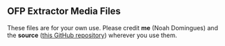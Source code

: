 ## OFP Extractor Media Files

These files are for your own use. Please credit **me** (Noah Domingues) and the **source** ([this GitHub repository](https://github.com/NoahDomingues/OFP-Extractor)) wherever you use them.
